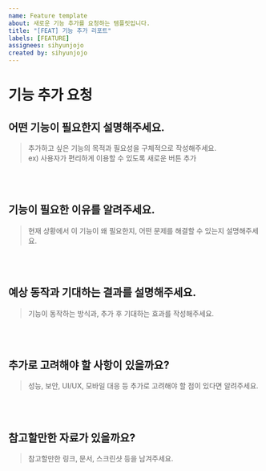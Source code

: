 ```yaml
---
name: Feature template
about: 새로운 기능 추가를 요청하는 템플릿입니다.
title: "[FEAT] 기능 추가 리포트"
labels: [FEATURE]
assignees: sihyunjojo
created by: sihyunjojo
---
```


# 기능 추가 요청

## 어떤 기능이 필요한지 설명해주세요.
> 추가하고 싶은 기능의 목적과 필요성을 구체적으로 작성해주세요.  
> ex) 사용자가 편리하게 이용할 수 있도록 새로운 버튼 추가
<!-- 아래 작성 -->



<br><br>
## 기능이 필요한 이유를 알려주세요.
> 현재 상황에서 이 기능이 왜 필요한지, 어떤 문제를 해결할 수 있는지 설명해주세요.
<!-- 아래 작성 -->



<br><br>
## 예상 동작과 기대하는 결과를 설명해주세요.
> 기능이 동작하는 방식과, 추가 후 기대하는 효과를 작성해주세요.
<!-- 아래 작성 -->



<br><br>
## 추가로 고려해야 할 사항이 있을까요?
> 성능, 보안, UI/UX, 모바일 대응 등 추가로 고려해야 할 점이 있다면 알려주세요.
<!-- 아래 작성 -->



<br><br>
## 참고할만한 자료가 있을까요?
> 참고할만한 링크, 문서, 스크린샷 등을 남겨주세요.
<!-- 아래 작성 -->



<br><br><br>
